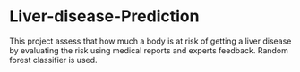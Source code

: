 # Liver-disease-Prediction
This project assess that how much a body is at risk of getting a liver disease by evaluating the risk using medical reports and experts feedback. Random forest classifier is used.
